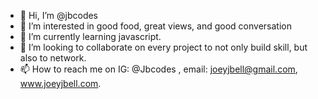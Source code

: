 - 👋 Hi, I’m @jbcodes
- 👀 I’m interested in good food, great views, and good conversation
- 🌱 I’m currently learning javascript.
- 💞️ I’m looking to collaborate on every project to not only build skill, but also to network.
- 📫 How to reach me on IG: @Jbcodes , email: joeyjbell@gmail.com, www.joeyjbell.com. 

<!---
JBcodes/JBcodes is a ✨ special ✨ repository because its `README.md` (this file) appears on your GitHub profile.
You can click the Preview link to take a look at your changes.
--->

